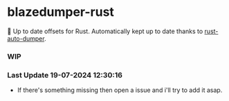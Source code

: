 # blazedumper-rust

🚀 Up to date offsets for Rust. Automatically kept up to date thanks to [rust-auto-dumper](https://github.com/Akandesh/rust-auto-dumper).

### WIP 

### Last Update 19-07-2024 12:30:16
- If there's something missing then open a issue and i'll try to add it asap.
